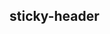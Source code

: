 ## sticky-header

<!-- UTSCOMJSON.sticky-header.description -->

<!-- UTSCOMJSON.sticky-header.attrubute -->

<!-- UTSCOMJSON.sticky-header.event -->

<!-- UTSCOMJSON.sticky-header.example -->

<!-- UTSCOMJSON.sticky-header.compatibility -->

<!-- UTSCOMJSON.sticky-header.children -->

<!-- UTSCOMJSON.sticky-header.reference -->